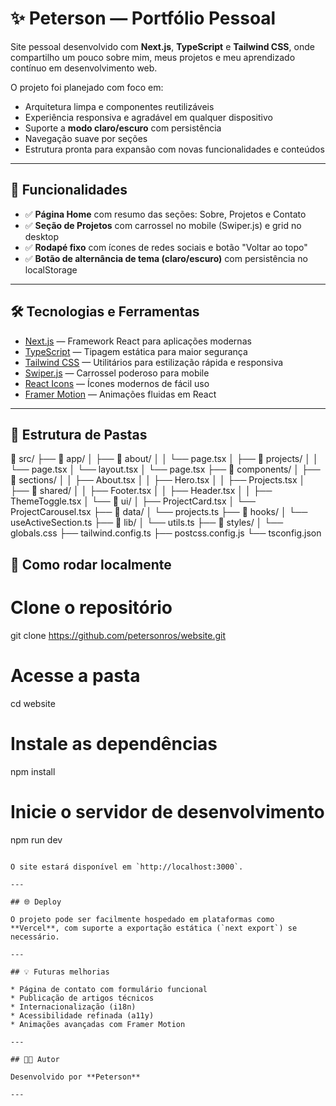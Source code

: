 # ✨ Peterson — Portfólio Pessoal

Site pessoal desenvolvido com **Next.js**, **TypeScript** e **Tailwind CSS**, onde compartilho um pouco sobre mim, meus projetos e meu aprendizado contínuo em desenvolvimento web.

O projeto foi planejado com foco em:

- Arquitetura limpa e componentes reutilizáveis
- Experiência responsiva e agradável em qualquer dispositivo
- Suporte a **modo claro/escuro** com persistência
- Navegação suave por seções
- Estrutura pronta para expansão com novas funcionalidades e conteúdos

---

## 📌 Funcionalidades

- ✅ **Página Home** com resumo das seções: Sobre, Projetos e Contato
- ✅ **Seção de Projetos** com carrossel no mobile (Swiper.js) e grid no desktop
- ✅ **Rodapé fixo** com ícones de redes sociais e botão "Voltar ao topo"
- ✅ **Botão de alternância de tema (claro/escuro)** com persistência no localStorage

---

## 🛠️ Tecnologias e Ferramentas

- [Next.js](https://nextjs.org/) — Framework React para aplicações modernas
- [TypeScript](https://www.typescriptlang.org/) — Tipagem estática para maior segurança
- [Tailwind CSS](https://tailwindcss.com/) — Utilitários para estilização rápida e responsiva
- [Swiper.js](https://swiperjs.com/react) — Carrossel poderoso para mobile
- [React Icons](https://react-icons.github.io/react-icons/) — Ícones modernos de fácil uso
- [Framer Motion](https://www.framer.com/motion/) — Animações fluidas em React

---

## 📁 Estrutura de Pastas

📁 src/
├── 📁 app/
│   ├── 📁 about/
│   │   └── page.tsx
│   ├── 📁 projects/
│   │   └── page.tsx
│   └── layout.tsx
│   └── page.tsx
├── 📁 components/
│   ├── 📁 sections/
│   │   ├── About.tsx
│   │   ├── Hero.tsx
│   │   ├── Projects.tsx
│   ├── 📁 shared/
│   │   ├── Footer.tsx
│   │   ├── Header.tsx
│   │   ├── ThemeToggle.tsx
│   └── 📁 ui/
│       ├── ProjectCard.tsx
│       └── ProjectCarousel.tsx
├── 📁 data/
│   └── projects.ts
├── 📁 hooks/
│   └── useActiveSection.ts
├── 📁 lib/
│   └── utils.ts
├── 📁 styles/
│   └── globals.css
├── tailwind.config.ts
├── postcss.config.js
└── tsconfig.json


## 🚀 Como rodar localmente

# Clone o repositório
git clone https://github.com/petersonros/website.git

# Acesse a pasta
cd website

# Instale as dependências
npm install

# Inicie o servidor de desenvolvimento
npm run dev
```

O site estará disponível em `http://localhost:3000`.

---

## 🌐 Deploy

O projeto pode ser facilmente hospedado em plataformas como **Vercel**, com suporte a exportação estática (`next export`) se necessário.

---

## 💡 Futuras melhorias

* Página de contato com formulário funcional
* Publicação de artigos técnicos
* Internacionalização (i18n)
* Acessibilidade refinada (a11y)
* Animações avançadas com Framer Motion

---

## 👨‍💻 Autor

Desenvolvido por **Peterson**

---
